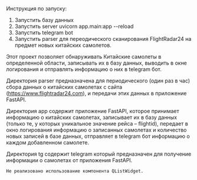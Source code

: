 Инструкция по запуску:
1. Запустить базу данных 
2. Запустить server uvicorn app.main:app --reload
3. Запустить telegram bot
4. Запустить parser для переодического сканирования FlightRadar24 на предмет новых китайских самолетов.

Этот проект позволяет обнаруживать Китайские самолеты в определенной области, записывать их в базу данных, выводить в окне логирования и отправлять информацию о них в telegram бот.

Директория parser предназначена для периодического (один раз в час) сбора данных о китайских самолетах с сайта (https://www.flightradar24.com), и передачи этих данных в приложение FastAPI.

Директория app содержит приложение FastAPI, которое принимает информацию о китайских самолетах, записывает их в базу данных (только те, у которых уникальное значение рейса – flightid), передает в окно логирования информацию о записанных самолетах и количество новых записей в базе данных, отправляет в telegram бот информацию о каждом добавленном самолете.

Директория tg содержит telegram который предназначен для получение информации о самолетах от приложения FastAPI.


    Не реализовано использование компонента QListWidget.
